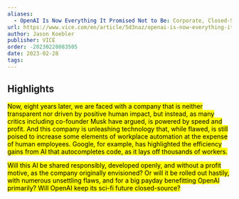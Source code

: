 ```yaml
---
aliases:
  - OpenAI Is Now Everything It Promised Not to Be: Corporate, Closed-Source, and For-Profit
url: https://www.vice.com/en/article/5d3naz/openai-is-now-everything-it-promised-not-to-be-corporate-closed-source-and-for-profit
author: Jason Koebler
publisher: VICE
order: -20230228083505
date: 2023-02-28
tags:
---
```


## Highlights
<mark>Now, eight years later, we are faced with a company that is neither transparent nor driven by positive human impact, but instead, as many critics including co-founder Musk have argued, is powered by speed and profit. And this company is unleashing technology that, while flawed, is still poised to increase some elements of workplace automation at the expense of human employees. Google, for example, has highlighted the efficiency gains from AI that autocompletes code, as it lays off thousands of workers.</mark>

<mark>Will this AI be shared responsibly, developed openly, and without a profit motive, as the company originally envisioned? Or will it be rolled out hastily, with numerous unsettling flaws, and for a big payday benefitting OpenAI primarily? Will OpenAI keep its sci-fi future closed-source?</mark>

